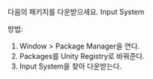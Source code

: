 다음의 패키지를 다운받으세요.
Input System

방법:
1. Window > Package Manager을 연다.
2. Packages를 Unity Registry로 바꿔준다.
3. Input System을 찾아 다운받는다.